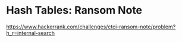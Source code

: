 # Hash Tables: Ransom Note

https://www.hackerrank.com/challenges/ctci-ransom-note/problem?h_r=internal-search
